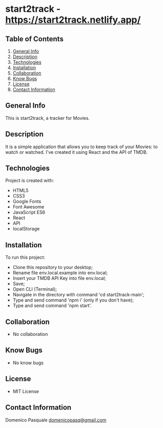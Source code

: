 # start2track - https://start2track.netlify.app/

## Table of Contents
1. [General Info](#general-info)
2. [Description](#description)
3. [Technologies](#technologies)
4. [Installation](#installation)
5. [Collaboration](#collaboration)
6. [Know Bugs](#know_bugs)
7. [License](#license)
8. [Contact Information](#contact_information)

## General Info
This is start2track, a tracker for Movies.

## Description
It is a simple application that allows you to keep track of your Movies: to watch or watched.
I've created it using React and the API of TMDB.

## Technologies
Project is created with:
* HTML5
* CSS3
* Google Fonts
* Font Awesome
* JavaScript ES6
* React
* API
* localStorage

## Installation
To run this project:
* Clone this repository to your desktop;
* Rename file env.local.example into env.local;
* Insert your TMDB API Key into file env.local;
* Save;
* Open CLI (Terminal);
* Navigate in the directory with command 'cd start2track-main';
* Type and send command 'npm i' (only if you don't have);
* Type and send command 'npm start'.

## Collaboration
* No collaboration

## Know Bugs
* No know bugs

## License
* MIT License

## Contact Information
Domenico Pasquale domenicopasq@gmail.com
